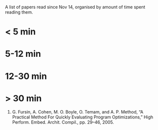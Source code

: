 A list of papers read since Nov 14, organised by amount of time spent
reading them.

# < 5 min

# 5-12 min

# 12-30 min

# > 30 min

1. G. Fursin, A. Cohen, M. O. Boyle, O. Temam, and A. P. Method, “A
   Practical Method For Quickly Evaluating Program Optimizations,”
   High Perform. Embed. Archit. Compil., pp. 29–46, 2005.
